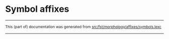 
# Symbol affixes

* * *

<small>This (part of) documentation was generated from [src/fst/morphology/affixes/symbols.lexc](https://github.com/giellalt/lang-srs/blob/main/src/fst/morphology/affixes/symbols.lexc)</small>

---

